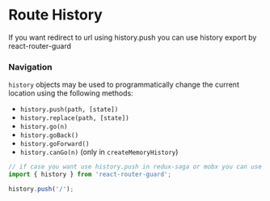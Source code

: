 # Route History
If you want redirect to url using history.push you can use history export by react-router-guard

### Navigation

`history` objects may be used to programmatically change the current location using the following methods:

- `history.push(path, [state])`
- `history.replace(path, [state])`
- `history.go(n)`
- `history.goBack()`
- `history.goForward()`
- `history.canGo(n)` (only in `createMemoryHistory`)

```jsx
// if case you want use history.push in redux-saga or mobx you can use import like this, default history props is exist in sub route
import { history } from 'react-router-guard';

history.push('/'); 
```
